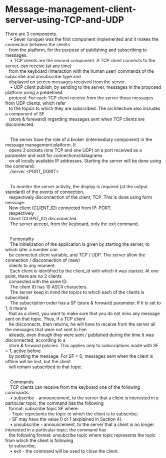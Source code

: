 # Message-management-client-server-using-TCP-and-UDP

There are 3 components.
</br>&nbsp;&nbsp;&nbsp;   • Sever (unique) was the first component implemented and it makes the connection between the clients
</br>&nbsp;&nbsp;&nbsp;from the platform, for the purpose of publishing and subscribing to messages.
</br>&nbsp;&nbsp;&nbsp;   • TCP clients are the second component. A TCP client connects to the server, can receive (at any time)
</br>&nbsp;&nbsp;&nbsp;from the keyboard (interaction with the human user) commands of the subscribe and unsubscribe type and 
</br>&nbsp;&nbsp;&nbsp;displayed on screen messages received from the server.
</br>&nbsp;&nbsp;&nbsp;   • UDP client publish, by sending to the server, messages in the proposed platform using a predefined 
</br>&nbsp;&nbsp;&nbsp;protocol. For each TCP client receive from the server those messages from UDP clients, which refer 
</br>&nbsp;&nbsp;&nbsp;to the topics to which they are subscribed. The architecture also includes a component of SF
</br>&nbsp;&nbsp;&nbsp;(store & foreward) regarding messages sent when TCP clients are disconnected.

</br>&nbsp;&nbsp;&nbsp;   The server have the role of a broker (intermediary component) in the message management platform. It
</br>&nbsp;&nbsp;&nbsp;opens 2 sockets (one TCP and one UDP) on a port received as a parameter and wait for connections/datagrams 
</br>&nbsp;&nbsp;&nbsp;on all locally available IP addresses. Starting the server will be done using the command:
</br>&nbsp;&nbsp;&nbsp;./server <PORT_DORIT>

</br>&nbsp;&nbsp;&nbsp;   To monitor the server activity, the display is required (at the output standard) of the events of connection,
</br>&nbsp;&nbsp;&nbsp;respectively disconnection of the client, TCP. This is done using form message:
</br>&nbsp;&nbsp;&nbsp;New client (CLIENT_ID) connected from IP: PORT.
</br>&nbsp;&nbsp;&nbsp;respectively
</br>&nbsp;&nbsp;&nbsp;Client (CLIENT_ID) disconnected.
</br>&nbsp;&nbsp;&nbsp;   The server accept, from the keyboard, only the exit command.

</br>&nbsp;&nbsp;&nbsp;   Funtionality
</br>&nbsp;&nbsp;&nbsp;   The initialization of the application is given by starting the server, to which later a number can 
</br>&nbsp;&nbsp;&nbsp;be connected client variable, and TCP / UDP. The server allow the connection / disconnection of (new)
</br>&nbsp;&nbsp;&nbsp;clients to any moment.
</br>&nbsp;&nbsp;&nbsp;   Each client is identified by the client_id with which it was started. At one point, there are no 2 clients 
</br>&nbsp;&nbsp;&nbsp;connected with the same ID.
</br>&nbsp;&nbsp;&nbsp;   The client ID has 10 ASCII characters.
</br>&nbsp;&nbsp;&nbsp;   The server keep in mind the topics to which each of the clients is subscribed.
</br>&nbsp;&nbsp;&nbsp;   The subscription order has a SF (store & forward) parameter. If it is set to 1, it means
</br>&nbsp;&nbsp;&nbsp;that as a client, you want to make sure that you do not miss any message sent on that topic. Thus, if a TCP client
</br>&nbsp;&nbsp;&nbsp;he disconnects, then returns, he will have to receive from the server all the messages that were not sent to him
</br>&nbsp;&nbsp;&nbsp;already, even though they were sent / published during the time it was disconnected, according to a
</br>&nbsp;&nbsp;&nbsp;store & forward policies. This applies only to subscriptions made with SF = 1, active before
</br>&nbsp;&nbsp;&nbsp;by posting the message. For SF = 0, messages sent when the client is offline will be lost, but the client
</br>&nbsp;&nbsp;&nbsp;will remain subscribed to that topic.

</br>&nbsp;&nbsp;&nbsp;   Commands
</br>&nbsp;&nbsp;&nbsp;   TCP clients can receive from the keyboard one of the following commands:
</br>&nbsp;&nbsp;&nbsp;   • subscribe - announcement, to the server that a client is interested in a particular topic; the command has the following
</br>&nbsp;&nbsp;&nbsp;format: subscribe topic SF where:
</br>&nbsp;&nbsp;&nbsp;- Topic represents the topic to which the client is to subscribe;
</br>&nbsp;&nbsp;&nbsp;- SF may have the value 0 or 1 (explained in Section 4).
</br>&nbsp;&nbsp;&nbsp;   • unsubscribe - announcement, to the server that a client is no longer interested in a particular topic; the command has
</br>&nbsp;&nbsp;&nbsp;the following format: unsubcribe topic where topic represents the topic from which the client is following
</br>&nbsp;&nbsp;&nbsp;to subscribe;
</br>&nbsp;&nbsp;&nbsp;   • exit - the command will be used to close the client.
